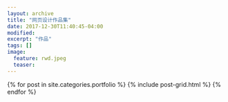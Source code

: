 ```yaml
---
layout: archive
title: "网页设计作品集"
date: 2017-12-30T11:40:45-04:00
modified:
excerpt: "作品"
tags: []
image: 
  feature: rwd.jpeg
  teaser:
---
```



<div class="tiles">
{% for post in site.categories.portfolio %}
  {% include post-grid.html %}
{% endfor %}
</div><!-- /.tiles 把所有categories 有portfolio的列出來-->
